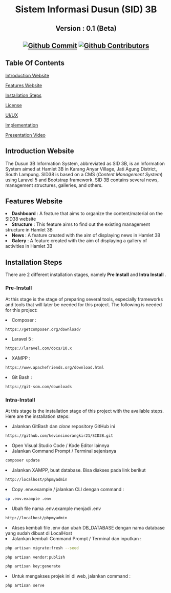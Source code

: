<div align="center">
<h1> Sistem Informasi Dusun (SID) 3B </h1>
<h2> Version : 0.1 (Beta) <h2>

[![Github Commit](https://img.shields.io/github/commit-activity/m/kevinsimorangkir21/SID38)](#)
[![Github Contributors](https://img.shields.io/badge/all_contributors-6-orange.svg)](#)

</div>

## **Table Of Contents**

[Introduction Website](#)

[Features Website](#)

[Installation Steps](#)

[License](#)

[UI/UX](#)

[Implementation](#)

[Presentation Video](#)

## **Introduction Website**

The Dusun 3B Information System, abbreviated as SID 3B, is an Information System aimed at Hamlet 3B in Karang Anyar Village, Jati Agung District, South Lampung. SID38 is based on a CMS (<i>Content Management System</i>) using Laravel 5 and Bootstrap framework. SID 3B contains several news, management structures, galleries, and others.

## **Features Website**

<li> <b>Dashboard</b> : A feature that aims to organize the content/material on the SID38 website </li> <li><b>Structure</b> : This feature aims to find out the existing management structure in Hamlet 3B <li> <b>News </b> : A feature created with the aim of displaying news in Hamlet 3B <li><b>Galery</b> : A feature created with the aim of displaying a gallery of activities in Hamlet 3B </li>

## **Installation Steps**

There are 2 different installation stages, namely <b> Pre Install</b> and <b> Intra Install </b>.

### **Pre-Install**

At this stage is the stage of preparing several tools, especially frameworks and tools that will later be needed for this project. The following is needed for this project:

<li> Composer :</li>

```bash
https://getcomposer.org/download/
```

<li> Laravel 5 :</li>

```bash
https://laravel.com/docs/10.x
```

<li> XAMPP :</li>

```bash
https://www.apachefriends.org/download.html
```

<li> Git Bash :</li>

```bash
https://git-scm.com/downloads
```

### **Intra-Install**

At this stage is the installation stage of this project with the available steps. Here are the installation steps:

<li> Jalankan GitBash dan <i>clone</i> repository GitHub ini</li>

```bash
https://github.com/kevinsimorangkir21/SID3B.git
```

<li> Open Visual Studio Code / Kode Editor lainnya </li>

<li> Jalankan Command Prompt / Terminal sejenisnya </li>

```bash
composer update
```

<li> Jalankan XAMPP, buat database. Bisa diakses pada link berikut </li>

```bash
http://localhost/phpmyadmin
```

<li> Copy .env.example  / jalankan CLI dengan command :</li>

```bash
cp .env.example .env
```

<li> Ubah file nama .env.example menjadi .env </li>

```bash
http://localhost/phpmyadmin
```

<li> Akses kembali file .env dan ubah DB_DATABASE dengan nama database yang sudah dibuat di LocalHost </li>

<li> Jalankan kembali Command Prompt / Terminal dan inputkan : </li>

```bash
php artisan migrate:fresh --seed
```

```bash
php artisan vendor:publish
```

```bash
php artisan key:generate
```

<li> Untuk mengakses projek ini di web, jalankan command : </li>

```bash
php artisan serve
```
